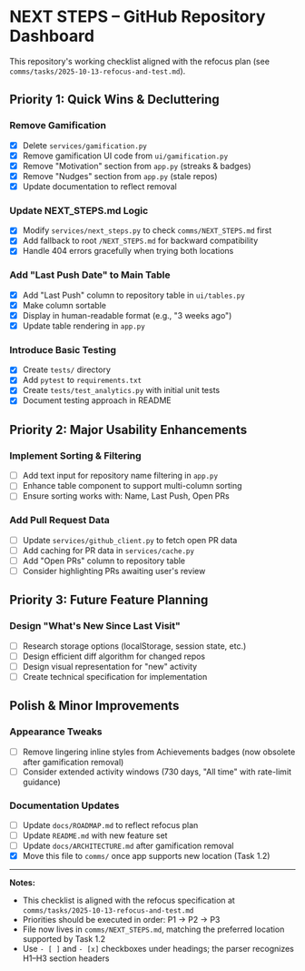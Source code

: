 # NEXT STEPS – GitHub Repository Dashboard

This repository's working checklist aligned with the refocus plan (see `comms/tasks/2025-10-13-refocus-and-test.md`).

## Priority 1: Quick Wins & Decluttering

### Remove Gamification
- [x] Delete `services/gamification.py`
- [x] Remove gamification UI code from `ui/gamification.py`
- [x] Remove "Motivation" section from `app.py` (streaks & badges)
- [x] Remove "Nudges" section from `app.py` (stale repos)
- [x] Update documentation to reflect removal

### Update NEXT_STEPS.md Logic
- [x] Modify `services/next_steps.py` to check `comms/NEXT_STEPS.md` first
- [x] Add fallback to root `/NEXT_STEPS.md` for backward compatibility
- [x] Handle 404 errors gracefully when trying both locations

### Add "Last Push Date" to Main Table
- [x] Add "Last Push" column to repository table in `ui/tables.py`
- [x] Make column sortable
- [x] Display in human-readable format (e.g., "3 weeks ago")
- [x] Update table rendering in `app.py`

### Introduce Basic Testing
- [x] Create `tests/` directory
- [x] Add `pytest` to `requirements.txt`
- [x] Create `tests/test_analytics.py` with initial unit tests
- [x] Document testing approach in README

## Priority 2: Major Usability Enhancements

### Implement Sorting & Filtering
- [ ] Add text input for repository name filtering in `app.py`
- [ ] Enhance table component to support multi-column sorting
- [ ] Ensure sorting works with: Name, Last Push, Open PRs

### Add Pull Request Data
- [ ] Update `services/github_client.py` to fetch open PR data
- [ ] Add caching for PR data in `services/cache.py`
- [ ] Add "Open PRs" column to repository table
- [ ] Consider highlighting PRs awaiting user's review

## Priority 3: Future Feature Planning

### Design "What's New Since Last Visit"
- [ ] Research storage options (localStorage, session state, etc.)
- [ ] Design efficient diff algorithm for changed repos
- [ ] Design visual representation for "new" activity
- [ ] Create technical specification for implementation

## Polish & Minor Improvements

### Appearance Tweaks
- [ ] Remove lingering inline styles from Achievements badges (now obsolete after gamification removal)
- [ ] Consider extended activity windows (730 days, "All time" with rate-limit guidance)

### Documentation Updates
- [ ] Update `docs/ROADMAP.md` to reflect refocus plan
- [ ] Update `README.md` with new feature set
- [ ] Update `docs/ARCHITECTURE.md` after gamification removal
- [x] Move this file to `comms/` once app supports new location (Task 1.2)

---

**Notes:**

- This checklist is aligned with the refocus specification at `comms/tasks/2025-10-13-refocus-and-test.md`
- Priorities should be executed in order: P1 → P2 → P3
- File now lives in `comms/NEXT_STEPS.md`, matching the preferred location supported by Task 1.2
- Use `- [ ]` and `- [x]` checkboxes under headings; the parser recognizes H1–H3 section headers
